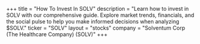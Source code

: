 +++
title = "How To Invest In SOLV"
description = "Learn how to invest in SOLV with our comprehensive guide. Explore market trends, financials, and the social pulse to help you make informed decisions when analyzing $SOLV."
ticker = "SOLV"
layout = "stocks"
company = "Solventum Corp (The Healthcare Company) (SOLV)"
+++

